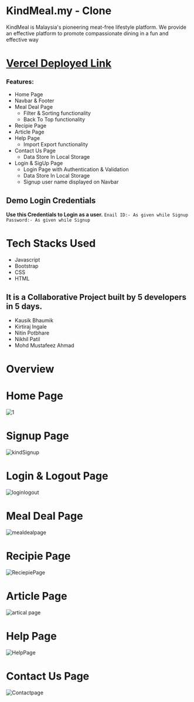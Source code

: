 <h1>KindMeal.my - Clone </h1>

KindMeal is Malaysia's pioneering meat-free lifestyle platform. We provide an effective platform to promote compassionate dining in a fun and effective way

# [Vercel Deployed Link](arrogant-beef-5673.vercel.app/)

<h3>Features:</h3>

- Home Page
- Navbar & Footer
- Meal Deal Page
  - Filter & Sorting functionality
  - Back To Top functionality
- Recipie Page
- Article Page
- Help Page
  - Import Export functionality
- Contact Us Page
  - Data Store In Local Storage
- Login & SigUp Page
  - Login Page with Authentication & Validation
  - Data Store In Local Storage
  - Signup user name displayed on Navbar 
 
## Demo Login Credentials

**Use this Credentials to Login as a user.**
 `Enail ID:- As given while Signup`
 `Password:- As given while Signup`
 
# Tech Stacks Used
- Javascript
- Bootstrap
- CSS
- HTML

## It is a Collaborative Project built by 5 developers in 5 days. 
 * Kausik Bhaumik
 * Kirtiraj Ingale
 * Nitin Potbhare
 * Nikhil Patil
 * Mohd Mustafeez Ahmad
 
# Overview

# Home Page

![1](https://user-images.githubusercontent.com/101358022/205262860-0093f49a-6861-48a9-a9fc-2e09d4aa4bbc.png)

# Signup Page
![kindSignup](https://user-images.githubusercontent.com/101358022/215027644-3e4b34ff-5f45-4dff-85c8-ec1e13aeff4f.png)

# Login & Logout Page
![loginlogout](https://user-images.githubusercontent.com/101358022/215027526-4bdf9c5b-a3d7-45a7-8c0a-44237d63fdb1.png)

# Meal Deal Page
![mealdealpage](https://user-images.githubusercontent.com/101358022/215025648-06facdb5-48dc-4158-9e44-9127cf0b5e89.png)

# Recipie Page
![ReciepiePage](https://user-images.githubusercontent.com/101358022/215025674-d1368d2d-4ab2-4ac8-bd3e-221cec48b5bd.png)

# Article Page
![artical page](https://user-images.githubusercontent.com/101358022/215025694-b1f4cd3e-e126-4b21-9443-0f6678bc03eb.png)

# Help Page
![HelpPage](https://user-images.githubusercontent.com/101358022/215025709-0ad0cf3d-1357-445e-8ac7-ab0a884c64f0.png)

# Contact Us Page
![Contactpage](https://user-images.githubusercontent.com/101358022/215025847-f1184331-82ab-4e1f-ba31-124c3ae40728.png)




